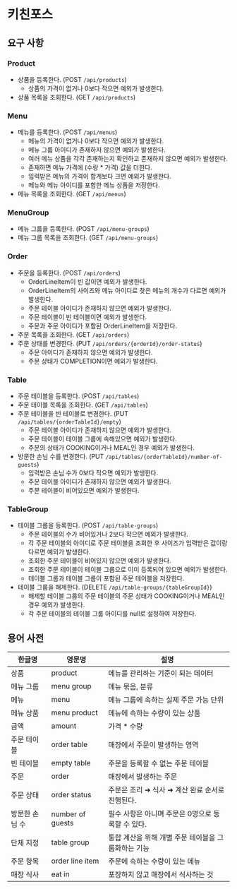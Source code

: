 # 키친포스

## 요구 사항

### Product

- 상품을 등록한다. (POST `/api/products`)
    - 상품의 가격이 없거나 0보다 작으면 예외가 발생한다.
- 상품 목록을 조회한다. (GET `/api/products`)

### Menu

- 메뉴를 등록한다. (POST `/api/menus`)
    - 메뉴의 가격이 없거나 0보다 작으면 예외가 발생한다.
    - 메뉴 그룹 아이디가 존재하지 않으면 예외가 발생한다.
    - 여러 메뉴 상품을 각각 존재하는지 확인하고 존재하지 않으면 예외가 발생한다.
    - 존재하면 메뉴 가격에 (수량 * 가격) 값을 더한다.
    - 입력받은 메뉴의 가격이 합계보다 크면 예외가 발생한다.
    - 메뉴와 메뉴 아이디를 포함한 메뉴 상품을 저장한다.
- 메뉴 목록을 조회한다. (GET `/api/menus`)

### MenuGroup

- 메뉴 그룹을 등록한다. (POST `/api/menu-groups`)
- 메뉴 그룹 목록을 조회한다. (GET `/api/menu-groups`)

### Order

- 주문을 등록한다. (POST `/api/orders`)
    - OrderLineItem이 빈 값이면 예외가 발생한다.
    - OrderLineItem의 사이즈와 메뉴 아이디로 찾은 메뉴의 개수가 다르면 예외가 발생한다.
    - 주문 테이블 아이디가 존재하지 않으면 예외가 발생한다.
    - 주문 테이블이 빈 테이블이면 예외가 발생한다.
    - 주문과 주문 아이디가 포함된 OrderLineItem을 저장한다.
- 주문 목록을 조회한다. (GET `/api/orders`)
- 주문 상태를 변경한다. (PUT `/api/orders/{orderId}/order-status`)
    - 주문 아이디가 존재하지 않으면 예외가 발생한다.
    - 주문 상태가 COMPLETION이면 예외가 발생한다.

### Table

- 주문 테이블을 등록한다. (POST `/api/tables`)
- 주문 테이블 목록을 조회한다. (GET `/api/tables`)
- 주문 테이블을 빈 테이블로 변경한다. (PUT `/api/tables/{orderTableId}/empty`)
    - 주문 테이블 아이디가 존재하지 않으면 예외가 발생한다.
    - 주문 테이블이 테이블 그룹에 속해있으면 예외가 발생한다.
    - 주문의 상태가 COOKING이거나 MEAL인 경우 예외가 발생한다.
- 방문한 손님 수를 변경한다. (PUT `/api/tables/{orderTableId}/number-of-guests`)
    - 입력받은 손님 수가 0보다 작으면 예외가 발생한다.
    - 주문 테이블 아이디가 존재하지 않으면 예외가 발생한다.
    - 주문 테이블이 비어있으면 예외가 발생한다.

### TableGroup

- 테이블 그룹을 등록한다. (POST `/api/table-groups`)
    - 주문 테이블의 수가 비어있거나 2보다 작으면 예외가 발생한다.
    - 각 주문 테이블의 아이디로 주문 테이블을 조회한 후 사이즈가 입력받은 값이랑 다르면 예외가 발생한다.
    - 조회한 주문 테이블이 비어있지 않으면 예외가 발생한다.
    - 조회한 주문 테이블이 테이블 그룹으로 이미 등록되어 있으면 예외가 발생한다.
    - 테이블 그룹과 테이블 그룹이 포함된 주문 테이블을 저장한다.
- 테이블 그룹을 해제한다. (DELETE `/api/table-groups/{tableGroupId}`)
    - 해제할 테이블 그룹의 주문 테이블의 주문 상태가 COOKING이거나 MEAL인 경우 예외가 발생한다.
    - 각 주문 테이블의 테이블 그룹 아이디를 null로 설정하여 저장한다.

## 용어 사전

| 한글명      | 영문명              | 설명                            |
|----------|------------------|-------------------------------|
| 상품       | product          | 메뉴를 관리하는 기준이 되는 데이터           |
| 메뉴 그룹    | menu group       | 메뉴 묶음, 분류                     |
| 메뉴       | menu             | 메뉴 그룹에 속하는 실제 주문 가능 단위        |
| 메뉴 상품    | menu product     | 메뉴에 속하는 수량이 있는 상품             |
| 금액       | amount           | 가격 * 수량                       |
| 주문 테이블   | order table      | 매장에서 주문이 발생하는 영역              |
| 빈 테이블    | empty table      | 주문을 등록할 수 없는 주문 테이블           |
| 주문       | order            | 매장에서 발생하는 주문                  |
| 주문 상태    | order status     | 주문은 조리 ➜ 식사 ➜ 계산 완료 순서로 진행된다. |
| 방문한 손님 수 | number of guests | 필수 사항은 아니며 주문은 0명으로 등록할 수 있다. |
| 단체 지정    | table group      | 통합 계산을 위해 개별 주문 테이블을 그룹화하는 기능 |
| 주문 항목    | order line item  | 주문에 속하는 수량이 있는 메뉴             |
| 매장 식사    | eat in           | 포장하지 않고 매장에서 식사하는 것           |
